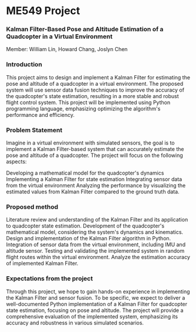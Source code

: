 # ME549 Project
### Kalman Filter-Based Pose and Altitude Estimation of a Quadcopter in a Virtual Environment

Member: William Lin, Howard Chang, Joslyn Chen
### Introduction
This project aims to design and implement a Kalman Filter for estimating the pose and altitude of a quadcopter in a virtual environment. The proposed system will use sensor data fusion techniques to improve the accuracy of the quadcopter's state estimation, resulting in a more stable and robust flight control system. This project will be implemented using Python programming language, emphasizing optimizing the algorithm's performance and efficiency.


### Problem Statement
Imagine in a virtual environment with simulated sensors, the goal is to implement a Kalman Filter-based system that can accurately estimate the pose and altitude of a quadcopter. The project will focus on the following aspects:

Developing a mathematical model for the quadcopter's dynamics
Implementing a Kalman Filter for state estimation
Integrating sensor data from the virtual environment
Analyzing the performance by visualizing the estimated values from Kalman Filter compared to the ground truth data.

### Proposed method
Literature review and understanding of the Kalman Filter and its application to quadcopter state estimation.
Development of the quadcopter's mathematical model, considering the system's dynamics and kinematics.
Design and implementation of the Kalman Filter algorithm in Python.
Integration of sensor data from the virtual environment, including IMU and altitude sensor.
Testing and validating the implemented system in random flight routes within the virtual environment.
Analyze the estimation accuracy of implemented Kalman Filter.

### Expectations from the project
Through this project, we hope to gain hands-on experience in implementing the Kalman Filter and sensor fusion. To be specific, we expect to deliver a well-documented Python implementation of a Kalman Filter for quadcopter state estimation, focusing on pose and altitude. The project will provide a comprehensive evaluation of the implemented system, emphasizing its accuracy and robustness in various simulated scenarios.
